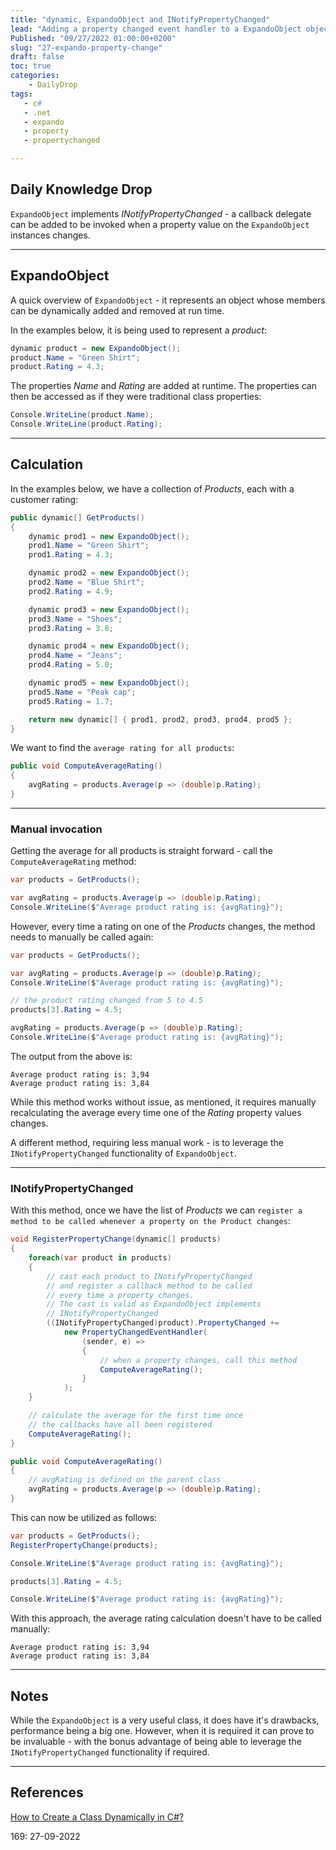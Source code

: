 ```yaml
---
title: "dynamic, ExpandoObject and INotifyPropertyChanged"
lead: "Adding a property changed event handler to a ExpandoObject object"
Published: "09/27/2022 01:00:00+0200"
slug: "27-expando-property-change"
draft: false
toc: true
categories:
    - DailyDrop
tags:
   - c#
   - .net
   - expando
   - property
   - propertychanged

---
```


## Daily Knowledge Drop

`ExpandoObject` implements _INotifyPropertyChanged_ - a callback delegate can be added to be invoked when a property value on the `ExpandoObject` instances changes.

---

## ExpandoObject

A quick overview of `ExpandoObject` - it represents an object whose members can be dynamically added and removed at run time.

In the examples below, it is being used to represent a _product_:

``` csharp
dynamic product = new ExpandoObject();
product.Name = "Green Shirt";
product.Rating = 4.3;
```

The properties _Name_ and _Rating_ are added at runtime. The properties can then be accessed as if they were traditional class properties:

``` csharp
Console.WriteLine(product.Name);
Console.WriteLine(product.Rating);
```

---

## Calculation

In the examples below, we have a collection of _Products_, each with a customer rating: 

``` csharp
public dynamic[] GetProducts()
{
    dynamic prod1 = new ExpandoObject();
    prod1.Name = "Green Shirt";
    prod1.Rating = 4.3;

    dynamic prod2 = new ExpandoObject();
    prod2.Name = "Blue Shirt";
    prod2.Rating = 4.9;

    dynamic prod3 = new ExpandoObject();
    prod3.Name = "Shoes";
    prod3.Rating = 3.8;

    dynamic prod4 = new ExpandoObject();
    prod4.Name = "Jeans";
    prod4.Rating = 5.0;

    dynamic prod5 = new ExpandoObject();
    prod5.Name = "Peak cap";
    prod5.Rating = 1.7;

    return new dynamic[] { prod1, prod2, prod3, prod4, prod5 };
}
```

We want to find the `average rating for all products`:

``` csharp
public void ComputeAverageRating()
{
    avgRating = products.Average(p => (double)p.Rating);
}
```

---

### Manual invocation

Getting the average for all products is straight forward - call the `ComputeAverageRating` method:

``` csharp
var products = GetProducts();

var avgRating = products.Average(p => (double)p.Rating);
Console.WriteLine($"Average product rating is: {avgRating}");
```

However, every time a rating on one of the _Products_ changes, the method needs to manually be called again:

``` csharp
var products = GetProducts();

var avgRating = products.Average(p => (double)p.Rating);
Console.WriteLine($"Average product rating is: {avgRating}");

// the product rating changed from 5 to 4.5
products[3].Rating = 4.5;

avgRating = products.Average(p => (double)p.Rating);
Console.WriteLine($"Average product rating is: {avgRating}");
```

The output from the above is:

``` terminal
Average product rating is: 3,94
Average product rating is: 3,84
```

While this method works without issue, as mentioned, it requires manually recalculating the average every time one of the _Rating_ property values changes. 

A different method, requiring less manual work - is to leverage the `INotifyPropertyChanged` functionality of `ExpandoObject`.

---

### INotifyPropertyChanged

With this method, once we have the list of _Products_ we can `register a method to be called whenever a property on the Product changes`:

``` csharp
void RegisterPropertyChange(dynamic[] products)
{
    foreach(var product in products)
    {
        // cast each product to INotifyPropertyChanged
        // and register a callback method to be called
        // every time a property changes.
        // The cast is valid as ExpandoObject implements
        // INotifyPropertyChanged
        ((INotifyPropertyChanged)product).PropertyChanged += 
            new PropertyChangedEventHandler(
                (sender, e) =>
                {
                    // when a property changes, call this method
                    ComputeAverageRating();
                }
            );
    }

    // calculate the average for the first time once 
    // the callbacks have all been registered
    ComputeAverageRating();
}

public void ComputeAverageRating()
{
    // avgRating is defined on the parent class
    avgRating = products.Average(p => (double)p.Rating);
}
```

This can now be utilized as follows:

``` csharp
var products = GetProducts();
RegisterPropertyChange(products);

Console.WriteLine($"Average product rating is: {avgRating}");

products[3].Rating = 4.5;

Console.WriteLine($"Average product rating is: {avgRating}");
```

With this approach, the average rating calculation doesn't have to be called manually:

``` terminal
Average product rating is: 3,94
Average product rating is: 3,84
```

---

## Notes

While the `ExpandoObject` is a very useful class, it does have it's drawbacks, performance being a big one. However, when it is required it can prove to be invaluable - with the bonus advantage of being able to leverage the `INotifyPropertyChanged` functionality if required.

---

## References

[How to Create a Class Dynamically in C#?](https://code-maze.com/create-class-dynamically-csharp/)   

<?# DailyDrop ?>169: 27-09-2022<?#/ DailyDrop ?>
